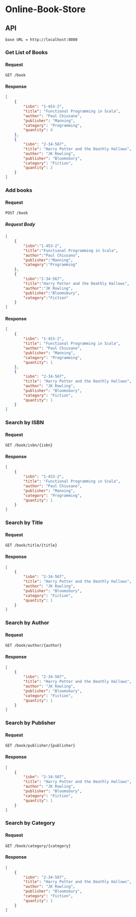 # Online-Book-Store

## API
```base URL = http://localhost:8080```
### Get List of Books
#### Request
```GET /book```
#### Response
```json
[
    {
        "isbn": "1-453-2",
        "title": "Functional Programming in Scala",
        "author": "Paul Chiusano",
        "publisher": "Manning",
        "category": "Programming",
        "quantity": 4
    },
    {
        "isbn": "2-34-567",
        "title": "Harry Potter and the Deathly Hallows",
        "author": "JK Rowling",
        "publisher": "Bloomsbury",
        "category": "Fiction",
        "quantity": 2
    }
]
```
### Add books
#### Request
```POST /book```
##### Request Body
```json
[
	{
		"isbn":"1-453-2",
		"title":"Functional Programming in Scala",
		"author":"Paul Chiusano",
		"publisher":"Manning",
		"category":"Programming"
	},
	{
		"isbn":"2-34-567",
		"title":"Harry Potter and the Deathly Hallows",
		"author":"JK Rowling",
		"publisher":"Bloomsbury",
		"category":"Fiction"
	}
]
```
#### Response
```json
[
    {
        "isbn": "1-453-2",
        "title": "Functional Programming in Scala",
        "author": "Paul Chiusano",
        "publisher": "Manning",
        "category": "Programming",
        "quantity": 1
    },
    {
        "isbn": "2-34-567",
        "title": "Harry Potter and the Deathly Hallows",
        "author": "JK Rowling",
        "publisher": "Bloomsbury",
        "category": "Fiction",
        "quantity": 1
    }
]
```
### Search by ISBN
#### Request
```GET /book/isbn/{isbn}```
#### Response
```json
[
    {
        "isbn": "1-453-2",
        "title": "Functional Programming in Scala",
        "author": "Paul Chiusano",
        "publisher": "Manning",
        "category": "Programming",
        "quantity": 1
    }
]
```
### Search by Title
#### Request
```GET /book/title/{title}```
#### Response
```json
[
    {
        "isbn": "2-34-567",
        "title": "Harry Potter and the Deathly Hallows",
        "author": "JK Rowling",
        "publisher": "Bloomsbury",
        "category": "Fiction",
        "quantity": 1
    }
]
```
### Search by Author
#### Request
```GET /book/author/{author}```
#### Response
```json
[
    {
        "isbn": "2-34-567",
        "title": "Harry Potter and the Deathly Hallows",
        "author": "JK Rowling",
        "publisher": "Bloomsbury",
        "category": "Fiction",
        "quantity": 1
    }
]
```
### Search by Publisher
#### Request
```GET /book/publisher/{publisher}```
#### Response
```json
[
    {
        "isbn": "2-34-567",
        "title": "Harry Potter and the Deathly Hallows",
        "author": "JK Rowling",
        "publisher": "Bloomsbury",
        "category": "Fiction",
        "quantity": 1
    }
]
```
### Search by Category
#### Request
```GET /book/category/{category}```
#### Response
```json
[
    {
        "isbn": "2-34-567",
        "title": "Harry Potter and the Deathly Hallows",
        "author": "JK Rowling",
        "publisher": "Bloomsbury",
        "category": "Fiction",
        "quantity": 1
    }
]
```

